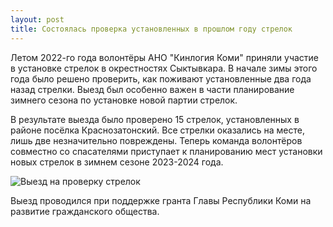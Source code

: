 ```yaml
---
layout: post
title: Состоялась проверка установленных в прошлом году стрелок
---
```


Летом 2022-го года волонтёры АНО "Кинлогия Коми" приняли участие в установке стрелок в окрестностях Сыктывкара. В начале зимы этого года было решено проверить, как поживают установленные два года назад стрелки. Выезд был особенно важен в части планирование зимнего сезона по установке новой партии стрелок.

В результате выезда было проверено 15 стрелок, установленных в районе посёлка Краснозатонский. Все стрелки оказались на месте, лишь две незначительно повреждены. Теперь команда волонтёров совместно со спасателями приступает к планированию мест установки новых стрелок в зимнем сезоне 2023-2024 года.

![Выезд на проверку стрелок]([/images/strelki_2022.jpg](https://sun9-23.userapi.com/impg/NOxFfw-rldr6TnshKOMyrXSZ_NERY2UtshlpNQ/BR2uQXydD6Q.jpg?size=2560x1922&quality=95&sign=9f76fb81483f0433cc46ac436ab8de69&type=album)https://sun9-23.userapi.com/impg/NOxFfw-rldr6TnshKOMyrXSZ_NERY2UtshlpNQ/BR2uQXydD6Q.jpg?size=2560x1922&quality=95&sign=9f76fb81483f0433cc46ac436ab8de69&type=album)

Выезд проводился при поддержке гранта Главы Республики Коми на развитие гражданского общества.
